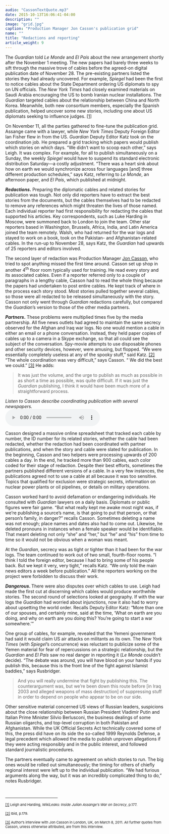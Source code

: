 ```yaml
---
audio: "CassonTextQuote.mp3"
date: 2015-10-13T16:06:41-04:00
description: ""
image: "grid.jpg"
caption: "Production Manager Jon Casson's publication grid"
name: ""
title: "Redactions and reporting"
article_weight: 9
---
```


The <em>Guardian</em> told <em>Le Monde</em> and <em>El Pa&iacute;s </em>about the new 
arrangement shortly after the November 1 meeting. The new papers had barely three weeks 
to sift through the massive trove of cables before the agreed-on digital publication date 
of November 28. The pre-existing partners listed the stories they had already uncovered. 
For example, <em>Spiegel</em> had been the first to notice cables about the State Department 
ordering US diplomats to spy on UN officials. The <em>New York Times</em> had closely examined 
materials on Saudi Arabia encouraging the US to bomb Iranian nuclear installations. 
The <em>Guardian</em> targeted cables about the relationship between China and North Korea. 
Meanwhile, both new consortium members, especially the Spanish publication, helped uncover 
some new stories, including one about US diplomats seeking to influence judges.
<a href="#_ftn1" name="_ftnref1" title="">[1]</a>


On November 11, all the parties gathered to fine-tune the publication grid. Assange 
came with a lawyer, while <em>New York Times</em> Deputy Foreign Editor Ian Fisher 
flew in from the US. <em>Guardian</em> Deputy Editor Katz took on the coordination 
job. He prepared a grid tracking which papers would publish which stories on which 
days. &ldquo;We didn&rsquo;t want to scoop each other,&rdquo; says Leigh. It was complex. 
For example, for all to publish simultaneously on a Sunday, the weekly <em>Spiegel</em> would 
have to suspend its standard electronic distribution Saturday&mdash;a costly adjustment. 
&ldquo;There was a heart sink about how on earth we would synchronize across four languages 
[and] three different production schedules,&rdquo; says Katz, referring to <em>Le Monde</em>, 
an afternoon paper, and <em>El</em> <em>Pa&iacute;s</em>, which published at midnight.


<strong><em>Redactions</em>.</strong> Preparing the diplomatic cables 
and related stories for publication was tough. Not only did reporters have to 
extract the best stories from the documents, but the cables themselves had to 
be redacted to remove any references which might threaten the lives of those 
named. Each individual reporter had first responsibility for redacting the 
cables that supported his articles. Key correspondents, such as Luke Harding 
in Moscow, were summoned back to London to join the team. Other star reporters 
based in Washington, Brussels, Africa, India, and Latin America joined the team 
remotely. Walsh, who had returned for the war logs and stayed to work on a book, 
took on the Pakistan- and Afghanistan-related cables. In the run-up to November 28, 
says Katz, the <em>Guardian</em> had upwards of 25 reporters and editors involved.



The second layer of redaction was Production Manager 
<a href="biographies/jon-casson/">Jon Casson</a>, who tried to spot 
anything missed the first time around. Casson set up shop in another 
4<sup>th</sup> floor room typically used for training. He read every 
story and its associated cables. Even if a reporter referred only to 
a couple of paragraphs in a lengthy cable, Casson had to read the whole 
thing because the papers had undertaken to post entire cables. He kept 
track of where in the process each story stood. Most stories pulled 
together several cables, so those were all redacted to be released 
simultaneously with the story. Casson not only went through <em>Guardian</em> 
redactions carefully, but compared the <em>Guardian</em>&rsquo;s version 
to those of the other media partners.


<strong><em>Partners</em>.</strong> These problems were multiplied times five 
by the media partnership. All five news outlets had agreed to maintain the 
same secrecy observed for the Afghan and Iraq war logs. No one would mention 
a cable in either an email or a phone conversation. Instead, they held paper 
copies of cables up to a camera in a Skype exchange, so that all could see 
the subject of the conversation. Spy-movie attempts to use disposable phones 
and other security devices, however, were amusing, but flopped. &ldquo;We 
were essentially completely useless at any of the spooky stuff,&rdquo; said Katz.
<a href="case_id_70_id_633.html#_ftn2" name="_ftnref2" title="">[2]</a> 
&ldquo;The whole coordination was very difficult,&rdquo; says Casson. &ldquo;
We did the best we could.&rdquo;
<a href="#_ftn3" name="_ftnref3" title="">[3]</a> He adds:



>It was just the volume, and the urge to publish as much as possible in as 
>short a time as possible, was quite difficult. If it was just the 
><em>Guardian</em> publishing, I think it would have been much more 
>of a straightforward process.


<i>Listen to Casson describe coordinating publication with several newspapers.</i><br />
<audio controls>
  <source src="../audios/CassonTextQuote.mp3" type="audio/mpeg">
</audio>


Casson designed a massive online spreadsheet that tracked each cable by number, the 
ID number for its related stories, whether the cable had been redacted, whether the 
redaction had been coordinated with partner publications, and when the story and cable 
were slated for publication. In the beginning, Casson and two helpers were processing 
upwards of 200 cables a day. In the end, he tracked more than 900 cables, each color 
coded for their stage of redaction. Despite their best efforts, sometimes the partners 
published different versions of a cable. In a very few instances, the publications agreed 
not to use a cable at all because it was too sensitive. Topics that qualified for exclusion 
were strategic secrets, information on nuclear power plants or oil pipelines, or details 
on military operations.


Casson worked hard to avoid defamation or endangering individuals. He consulted with 
<em>Guardian</em> lawyers on a daily basis. Diplomats or public figures were fair game. 
&ldquo;But what really kept me awake most night was, if we&rsquo;re publishing a 
source&rsquo;s name, is that going to put that person, or that person&rsquo;s family, 
in danger?&rdquo; recalls Casson. Sometimes deleting a name was not enough; place 
names and dates also had to come out. Likewise, he deleted pronouns in instances 
when a female speaker would be identifiable. That meant deleting not only &ldquo;she&rdquo; 
and &ldquo;her,&rdquo; but &ldquo;he&rdquo; and &ldquo;his&rdquo; from time to time so it 
would not be obvious when a woman was meant.


At the <em>Guardian</em>, secrecy was as tight or tighter than it had been for 
the war logs. The team continued to work out of two small, fourth-floor rooms. 
&ldquo;I think I told the foreign editor, because I had to bring some of his people 
back. But we kept it very, very tight,&rdquo; recalls Katz. &ldquo;We only told the 
main news editors a week before publication.&rdquo; All the reporters working on the 
project were forbidden to discuss their work.


<strong><em>Dangerous</em>. </strong>There were also disputes over which cables 
to use. Leigh had made the first cut at discerning which cables would produce 
worthwhile stories. The second round of selections looked at geography. If with 
the war logs the <em>Guardian</em> had worried about injunctions, now it also had 
to worry about upsetting the world order. Recalls Deputy Editor Katz: &ldquo;More 
than one of our spouses, and certainly mine, said at the time, &lsquo;What on earth 
are you doing, and why on earth are you doing this? You&rsquo;re going to start a 
war somewhere.&rsquo;&rdquo;


One group of cables, for example, revealed that the Yemeni government had said 
it would claim US air attacks on militants as its own. The <em>New York Times</em> 
(with <em>Spiegel</em>&rsquo;s concurrence) was reluctant to publicize some of the 
Yemen material for fear of repercussions on a strategic relationship, but the 
<em>Guardian</em> and <em>El Pa&iacute;s </em>saw no real danger in reporting it 
(<em>Le Monde</em> couldn&rsquo;t decide). &ldquo;The debate was around, you will 
have blood on your hands if you publish this, because this is the front line of 
the fight against Islamist baddies,&rdquo; says Rusbridger.


>And you will really undermine that fight by publishing this. The counterargument 
>was, but we&rsquo;re been down this route before [in Iraq 2003 and alleged 
>weapons of mass destruction] of suppressing stuff in order to depend on people 
>who appear to be on our side.

Other sensitive material concerned US views of Russian leaders, suspicions about 
the close relationship between Russian President Vladimir Putin and Italian Prime 
Minister Silvio Berlusconi, the business dealings of some Russian oligarchs, and 
top-level corruption in both Pakistan and Afghanistan. While the UK Official Secrets 
Act technically covered some of this, the press did have on its side the so-called 
1999 Reynolds Defense, a legal precedent which allowed the media to publish unproven 
allegations if they were acting responsibly and in the public interest, and followed 
standard journalistic procedures.


The partners eventually came to agreement on which stories to run. The big ones 
would be rolled out simultaneously; the timing for others of chiefly regional 
interest were left up to the individual publication. &ldquo;We had furious arguments 
along the way, but it was an incredibly complicated thing to do,&rdquo; notes Rusbridger.


<div>
	<br clear="all" />
	<hr align="left" size="1" width="33%" />
	<div id="ftn1">
		<p>
			<span style="font-size: 11px;">
			<a href="#_ftnref1" name="_ftn1" title="">[1]</a> 
			Leigh and Harding, <em>WikiLeaks: Inside Julian Assange&rsquo;s War on Secrecy</em>, p.177.
			</span>
		</p>
	</div>
	<div id="ftn2">
		<p>
			<span style="font-size: 11px;">
			<a href="#_ftnref2" name="_ftn2" title="">[2]</a> 
			Ibid, p.179.
			</span>
		</p>
	</div>
	<div id="ftn3">
		<p>
			<span style="font-size: 11px;">
			<a href="#_ftnref3" name="_ftn3" title="">[3]</a> 
			Author&rsquo;s interview with Jon Casson in London, UK, on March 8, 2011. 
			All further quotes from Casson, unless otherwise attributed, are from this interview.
			</span>
		</p>
	</div>
</div>

